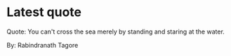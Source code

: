 # Latest quote 

Quote: You can't cross the sea merely by standing and staring at the water. 

By: Rabindranath Tagore